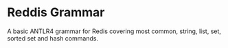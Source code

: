 # Reddis Grammar

A basic ANTLR4 grammar for Redis covering most common, string, list, set, sorted set and hash commands.
